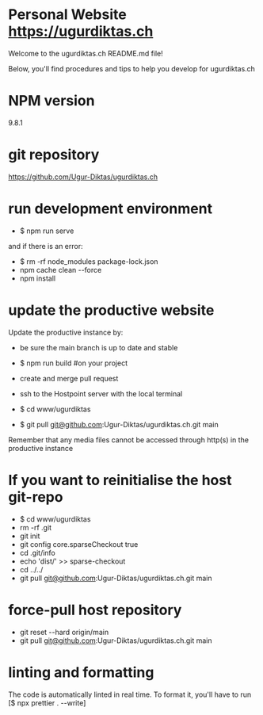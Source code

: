# Personal Website https://ugurdiktas.ch

Welcome to the ugurdiktas.ch README.md file!

Below, you'll find procedures and tips to help you develop for ugurdiktas.ch

# NPM version

9.8.1

# git repository

https://github.com/Ugur-Diktas/ugurdiktas.ch

# run development environment

-   $ npm run serve

and if there is an error:

-   $ rm -rf node_modules package-lock.json
-   npm cache clean --force
-   npm install

# update the productive website

Update the productive instance by:

-   be sure the main branch is up to date and stable

-   $ npm run build #on your project
-   create and merge pull request

-   ssh to the Hostpoint server with the local terminal
-   $ cd www/ugurdiktas
-   $ git pull git@github.com:Ugur-Diktas/ugurdiktas.ch.git main

Remember that any media files cannot be accessed through http(s) in the productive instance

# If you want to reinitialise the host git-repo

-   $ cd www/ugurdiktas
-   rm -rf .git
-   git init
-   git config core.sparseCheckout true
-   cd .git/info
-   echo 'dist/' >> sparse-checkout
-   cd ../../
-   git pull git@github.com:Ugur-Diktas/ugurdiktas.ch.git main

# force-pull host repository

-   git reset --hard origin/main
-   git pull git@github.com:Ugur-Diktas/ugurdiktas.ch.git main

# linting and formatting

The code is automatically linted in real time.
To format it, you'll have to run [$ npx prettier . --write]

